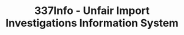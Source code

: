 ---
bigquery: https://console.cloud.google.com/bigquery?p=patents-public-data&d=usitc_investigations&page=dataset&project=sheets-management-319211
citation: US International Trade Commission 337Info Unfair Import Investigations Information
  System
contributors: US International Trade Comission
cost: None
description: US International Trade Commission 337Info Unfair Import Investigations
  Information System contains data on investigations done under Section 337. Section
  337 declares the infringement of certain statutory intellectual property rights
  and other forms of unfair competition in import trade to be unlawful practices.
  Most Section 337 investigations involve allegations of patent or registered trademark
  infringement.
documentation: FAQ and tutorial available on the site
last_edit: 04/05/2022, 23:26:57
location: https://pubapps2.usitc.gov/337external/
maintained_by: US International Trade Comission
schema_fields:
- htsNumbers
- investigationType
- docketNo
- currentStatus
- targetDate
- patentNumber
- investigationNo
- finalDetNoViolation
- finalIdOnViolationIssue
- currentActiveALJ
- complainant
- cafcAppeals
- trademarkNumbers
- dateOfPublicationFrNotice
- finalDetViolation
- lastUpdated
- ouiiAttorney
- ouiiParticipation
- endDateMarkmanHearing
- gcAttorney
- title
- id
- scheduledStartDateEvidHear
- finalIdOnViolationDue
- scheduledEndDateEvidHear
- teoIdDueDate
- copyrightNumbers
- reportingRequirements
- internalRemand
- investigationTermDate
- actualStartDateEvidHear
- teoReliefGranted
- dateCreated
- dateComplaintFiled
- publication_number
- startDateMarkmanHearing
- actualEndDateEvidHear
- teoIdIssueDate
- aljAssigned
- markmanHearing
- issueDateOtherNonFinal
- teoProceedingInvolved
- invUnfairAct
- respondent
- patentNumbers
shortname: unfair_import_investigations
tags:
- import
- legal
- trade
timeframe: 2008-2021 (prior to 2008 downloadable as a JSON file)
title: 337Info - Unfair Import Investigations Information System
uuid: 2721f5ec-e599-4890-9265-9706719fc71e
---